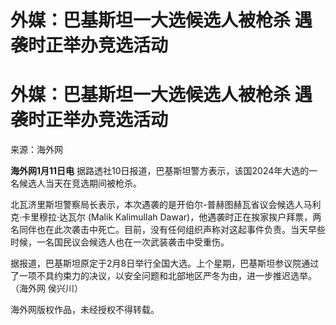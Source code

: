 # 外媒：巴基斯坦一大选候选人被枪杀 遇袭时正举办竞选活动

# 外媒：巴基斯坦一大选候选人被枪杀 遇袭时正举办竞选活动

来源：海外网

**海外网1月11日电** 据路透社10日报道，巴基斯坦警方表示，该国2024年大选的一名候选人当天在竞选期间被枪杀。

北瓦济里斯坦警察局长表示，本次遇袭的是开伯尔-普赫图赫瓦省议会候选人马利克·卡里穆拉·达瓦尔 (Malik Kalimullah
Dawar)，他遇袭时正在挨家挨户拜票，两名同伴也在此次袭击中死亡。目前，没有任何组织声称对这起事件负责。当天早些时候，一名国民议会候选人也在一次武装袭击中受重伤。

据报道，巴基斯坦原定于2月8日举行全国大选。上个星期，巴基斯坦参议院通过了一项不具约束力的决议，以安全问题和北部地区严冬为由，进一步推迟选举。（海外网
侯兴川）

海外网版权作品，未经授权不得转载。

